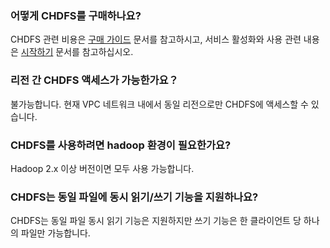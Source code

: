 ### 어떻게 CHDFS를 구매하나요?
CHDFS 관련 비용은 [구매 가이드](https://intl.cloud.tencent.com/document/product/1106/41955) 문서를 참고하시고, 서비스 활성화와 사용 관련 내용은 [시작하기](https://intl.cloud.tencent.com/document/product/1106/41956) 문서를 참고하십시오.


### 리전 간 CHDFS 액세스가 가능한가요？
불가능합니다. 현재 VPC 네트워크 내에서 동일 리전으로만 CHDFS에 액세스할 수 있습니다. 

### CHDFS를 사용하려면 hadoop 환경이 필요한가요?
Hadoop 2.x 이상 버전이면 모두 사용 가능합니다. 

### CHDFS는 동일 파일에 동시 읽기/쓰기 기능을 지원하나요?
CHDFS는 동일 파일 동시 읽기 기능은 지원하지만 쓰기 기능은 한 클라이언트 당 하나의 파일만 가능합니다.


